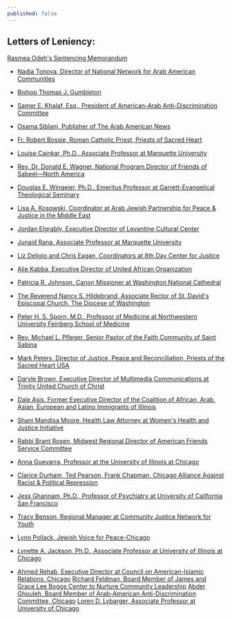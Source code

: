 ```yaml
---
published: false
---
```


## Letters of Leniency:

<a href="{{site.baseurl}}/assets/img/160-main.pdf">Rasmea Odeh's Sentencing Memorandum</a>

- <a href="{{site.baseurl}}/assets/img/160-5.pdf">Nadia Tonova, Director of National Network for Arab American Communities</a>

- <a href="{{site.baseurl}}/assets/img/160-6.pdf">Bishop Thomas J. Gumbleton</a>
- <a href="{{site.baseurl}}/assets/img/160-7.pdf">Samer E. Khalaf, Esq., President of American-Arab Anti-Discrimination Committee</a>
- <a href="{{site.baseurl}}/assets/img/160-8.pdf">Osama Siblani, Publisher of The Arab American News</a>
- <a href="{{site.baseurl}}/assets/img/160-9.pdf">Fr. Robert Bossie, Roman Catholic Priest, Priests of Sacred Heart</a>
- <a href="{{site.baseurl}}/assets/img/160-10.pdf">Louise Cainkar, Ph.D., Associate Professor at Marquette University</a>
- <a href="{{site.baseurl}}/assets/img/160-11.pdf">Rev. Dr. Donald E. Wagner, National Program Director of Friends of Sabeel—North America</a>
- <a href="{{site.baseurl}}/assets/img/160-12.pdf">Douglas E. Wingeier, Ph.D., Emeritus Professor at Garrett-Evangelical Theological Seminary</a>
- <a href="{{site.baseurl}}/assets/img/160-13.pdf">Lisa A. Kosowski, Coordinator at Arab Jewish Partnership for Peace & Justice in the Middle East</a>
- <a href="{{site.baseurl}}/assets/img/160-14.pdf">Jordan Elgrably, Executive Director of Levantine Cultural Center</a>
- <a href="{{site.baseurl}}/assets/img/160-15.pdf">Junaid Rana, Associate Professor at Marquette University</a>
- <a href="{{site.baseurl}}/assets/img/160-16.pdf">Liz Deligio and Chris Eagan, Coordinators at 8th Day Center for Justice</a>
- <a href="{{site.baseurl}}/assets/img/160-17.pdf">Alie Kabba, Executive Director of United African Organization</a>
- <a href="{{site.baseurl}}/assets/img/160-18.pdf">Patricia R. Johnson, Canon Missioner at Washington National Cathedral</a>
- <a href="{{site.baseurl}}/assets/img/160-19.pdf">The Reverend Nancy S. Hildebrand, Associate Rector of St. David's Episcopal Church, The Diocese of Washington</a>
- <a href="{{site.baseurl}}/assets/img/160-20.pdf">Peter H. S. Sporn, M.D., Professor of Medicine at Northwestern University Feinberg School of Medicine</a>
- <a href="{{site.baseurl}}/assets/img/160-21.pdf">Rev. Michael L. Pfleger, Senior Pastor of the Faith Community of Saint Sabina</a>
- <a href="{{site.baseurl}}/assets/img/160-22.pdf">Mark Peters, Director of Justice, Peace and Reconciliation, Priests of the Sacred Heart USA</a>
- <a href="{{site.baseurl}}/assets/img/160-23.pdf">Daryle Brown, Executive Director of Multimedia Communications at Trinity United Church of Christ</a>
- <a href="{{site.baseurl}}/assets/img/160-24.pdf">Dale Asis, Former Executive Director of the Coalition of African, Arab, Asian, European and Latino Immigrants of Illinois</a>
- <a href="{{site.baseurl}}/assets/img/160-25.pdf">Shani Mandisa Moore, Health Law Attorney at Women's Health and Justice Initiative</a>
- <a href="{{site.baseurl}}/assets/img/160-26.pdf">Rabbi Brant Rosen, Midwest Regional Director of American Friends Service Committee</a>
- <a href="{{site.baseurl}}/assets/img/160-27.pdf">Anna Guevarra, Professor at the University of Illinois at Chicago</a>
- <a href="{{site.baseurl}}/assets/img/160-28.pdf">Clarice Durham, Ted Pearson, Frank Chapman, Chicago Alliance Against Racist & Political Repression</a>
- <a href="{{site.baseurl}}/assets/img/160-29.pdf">Jess Ghannam, Ph.D., Professor of Psychiatry at University of California San Francisco</a>
- <a href="{{site.baseurl}}/assets/img/160-30.pdf">Tracy Benson, Regional Manager at Community Justice Network for Youth</a>
- <a href="{{site.baseurl}}/assets/img/160-31.pdf">Lynn Pollack, Jewish Voice for Peace-Chicago</a>
- <a href="{{site.baseurl}}/assets/img/160-32.pdf">Lynette A. Jackson, Ph.D., Associate Professor at University of Illinois at Chicago</a>
- <a href="{{site.baseurl}}/assets/img/160-33.pdf">Ahmed Rehab, Executive Director at Council on American-Islamic Relations, Chicago</a>
<a href="{{site.baseurl}}/assets/img/160-34.pdf">Richard Feldman, Board Member of James and Grace Lee Boggs Center to Nurture Community Leadership</a>
<a href="{{site.baseurl}}/assets/img/160-35.pdf">Abder Ghouleh, Board Member of Arab-American Anti-Discrimination Committee, Chicago</a>
<a href="{{site.baseurl}}/assets/img/160-36.pdf">Loren D. Lybarger, Associate Professor at University of Chicago</a>
<a href="{{site.baseurl}}/assets/img/160-37.pdf"> </a>
<a href="{{site.baseurl}}/assets/img/160-38.pdf"> </a>
<a href="{{site.baseurl}}/assets/img/160-39.pdf"> </a>
<a href="{{site.baseurl}}/assets/img/160-40.pdf"> </a>
<a href="{{site.baseurl}}/assets/img/160-41.pdf"> </a>
<a href="{{site.baseurl}}/assets/img/160-42.pdf"> </a>
<a href="{{site.baseurl}}/assets/img/160-43.pdf"> </a>
<a href="{{site.baseurl}}/assets/img/160-44.pdf"> </a>
<a href="{{site.baseurl}}/assets/img/160-45.pdf"> </a>
<a href="{{site.baseurl}}/assets/img/160-46.pdf"> </a>
<a href="{{site.baseurl}}/assets/img/160-47.pdf"> </a>
<a href="{{site.baseurl}}/assets/img/160-48.pdf"> </a>
<a href="{{site.baseurl}}/assets/img/160-49.pdf"> </a>
<a href="{{site.baseurl}}/assets/img/160-50.pdf"> </a>
<a href="{{site.baseurl}}/assets/img/160-51.pdf"> </a>
<a href="{{site.baseurl}}/assets/img/160-52.pdf"> </a>
<a href="{{site.baseurl}}/assets/img/160-53.pdf"> </a>
<a href="{{site.baseurl}}/assets/img/160-54.pdf"> </a>
<a href="{{site.baseurl}}/assets/img/160-55.pdf"> </a>
<a href="{{site.baseurl}}/assets/img/160-56.pdf"> </a>
<a href="{{site.baseurl}}/assets/img/160-57.pdf"> </a>
<a href="{{site.baseurl}}/assets/img/160-58.pdf"> </a>
<a href="{{site.baseurl}}/assets/img/160-59.pdf"> </a>
<a href="{{site.baseurl}}/assets/img/160-60.pdf"> </a>
<a href="{{site.baseurl}}/assets/img/160-61.pdf"> </a>
<a href="{{site.baseurl}}/assets/img/160-62.pdf"> </a>
<a href="{{site.baseurl}}/assets/img/160-63.pdf"> </a>
<a href="{{site.baseurl}}/assets/img/160-64.pdf"> </a>
<a href="{{site.baseurl}}/assets/img/160-65.pdf"> </a>
<a href="{{site.baseurl}}/assets/img/160-66.pdf"> </a>
<a href="{{site.baseurl}}/assets/img/160-67.pdf"> </a>
<a href="{{site.baseurl}}/assets/img/160-68.pdf"> </a>
<a href="{{site.baseurl}}/assets/img/160-69.pdf"> </a>
<a href="{{site.baseurl}}/assets/img/160-71.pdf"> </a>
<a href="{{site.baseurl}}/assets/img/160-72.pdf"> </a>
<a href="{{site.baseurl}}/assets/img/160-73.pdf"> </a>
<a href="{{site.baseurl}}/assets/img/160-74.pdf"> </a>
<a href="{{site.baseurl}}/assets/img/160-75.pdf"> </a>
<a href="{{site.baseurl}}/assets/img/160-76.pdf"> </a>
<a href="{{site.baseurl}}/assets/img/160-77.pdf"> </a>
<a href="{{site.baseurl}}/assets/img/160-78.pdf"> </a>
<a href="{{site.baseurl}}/assets/img/160-79.pdf"> </a>
<a href="{{site.baseurl}}/assets/img/160-80.pdf"> </a>
